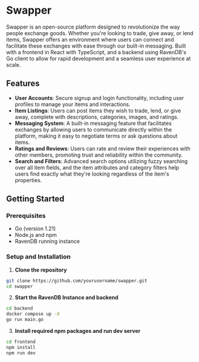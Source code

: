 # Swapper

Swapper is an open-source platform designed to revolutionize the way people exchange goods. Whether you're looking to trade, give away, or lend items, Swapper offers an environment where users can connect and facilitate these exchanges with ease through our built-in messaging. Built with a frontend in React with TypeScript, and a backend using RavenDB's Go client to allow for rapid development and a seamless user experience at scale.

## Features

- **User Accounts**: Secure signup and login functionality, including user profiles to manage your items and interactions.
- **Item Listings**: Users can post items they wish to trade, lend, or give away, complete with descriptions, categories, images, and ratings.
- **Messaging System**: A built-in messaging feature that facilitates exchanges by allowing users to communicate directly within the platform, making it easy to negotiate terms or ask questions about items.
- **Ratings and Reviews**: Users can rate and review their experiences with other members, promoting trust and reliability within the community.
- **Search and Filters**: Advanced search options utilizing fuzzy searching over all item fields, and the item attributes and category filters help users find exactly what they're looking regardless of the item's properties.

## Getting Started

### Prerequisites

- Go (version 1.21)
- Node.js and npm
- RavenDB running instance

### Setup and Installation

1. **Clone the repository**

```sh
git clone https://github.com/yourusername/swapper.git
cd swapper
```
2. **Start the RavenDB Instance and backend**
```sh
cd backend
docker compose up -d
go run main.go
```
3. **Install required npm packages and run dev server**
```sh
cd frontend
npm install
npm run dev
```


